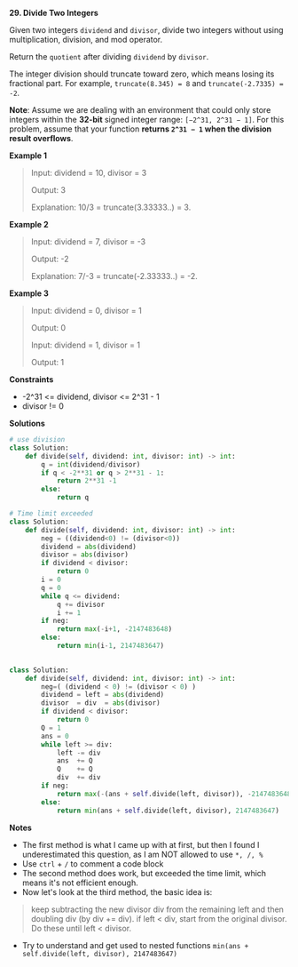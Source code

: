 **29. Divide Two Integers**

Given two integers `dividend` and `divisor`, divide two integers without using multiplication, division, and mod operator.

Return the `quotient` after dividing `dividend` by `divisor`.

The integer division should truncate toward zero, which means losing its fractional part. For example, `truncate(8.345) = 8` and `truncate(-2.7335) = -2`.

**Note**: Assume we are dealing with an environment that could only store integers within the **32-bit** signed integer range: `[−2^31, 2^31 − 1]`. For this problem, assume that your function **returns `2^31 − 1` when the division result overflows**.

**Example 1**

> Input: dividend = 10, divisor = 3 
> 
> Output: 3
> 
> Explanation: 10/3 = truncate(3.33333..) = 3.

**Example 2**

> Input: dividend = 7, divisor = -3
> 
> Output: -2
> 
> Explanation: 7/-3 = truncate(-2.33333..) = -2.

**Example 3**

> Input: dividend = 0, divisor = 1
> 
> Output: 0
> 
> Input: dividend = 1, divisor = 1
> 
> Output: 1

**Constraints**

- -2^31 <= dividend, divisor <= 2^31 - 1
- divisor != 0

**Solutions**

```python
# use division
class Solution:
    def divide(self, dividend: int, divisor: int) -> int:
        q = int(dividend/divisor)
        if q < -2**31 or q > 2**31 - 1:
            return 2**31 -1
        else:
            return q
```

```python
# Time limit exceeded
class Solution:
    def divide(self, dividend: int, divisor: int) -> int:
        neg = ((dividend<0) != (divisor<0))
        dividend = abs(dividend)
        divisor = abs(divisor)        
        if dividend < divisor:
            return 0
        i = 0
        q = 0
        while q <= dividend:
            q += divisor
            i += 1
        if neg:
            return max(-i+1, -2147483648)
        else:
            return min(i-1, 2147483647)
    
```

```python
class Solution:
    def divide(self, dividend: int, divisor: int) -> int:
        neg=( (dividend < 0) != (divisor < 0) )
        dividend = left = abs(dividend)
        divisor  = div  = abs(divisor)       
        if dividend < divisor:
            return 0
        Q = 1
        ans = 0
        while left >= div:
            left -= div
            ans  += Q
            Q    += Q
            div  += div
        if neg:
            return max(-(ans + self.divide(left, divisor)), -2147483648)
        else:
            return min(ans + self.divide(left, divisor), 2147483647) 
```


**Notes**

- The first method is what I came up with at first, but then I found I underestimated this question, as I am NOT allowed to use `*, /, %`
- Use `ctrl` + `/` to comment a code block
- The second method does work, but exceeded the time limit, which means it's not efficient enough.
- Now let's look at the third method, the basic idea is: 
> keep subtracting the new divisor div from the remaining left and then doubling div (by div += div). if left < div, start from the original divisor. Do these until left < divisor.
- Try to understand and get used to nested functions `min(ans + self.divide(left, divisor), 2147483647)`
